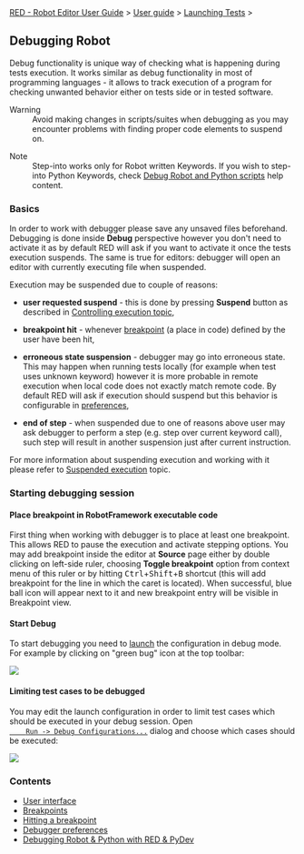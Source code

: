 <html>
<head>
<link href="PLUGINS_ROOT/org.robotframework.ide.eclipse.main.plugin.doc.user/help/style.css" rel="stylesheet" type="text/css"/>
</head>
<body>
<a href="../../index.html">RED - Robot Editor User Guide</a> &gt; <a href="../user_guide.html">User guide</a> &gt; <a href="../launching.html">Launching Tests</a> &gt; 
	<h2>Debugging Robot</h2>
<p>Debug functionality is unique way of checking what is happening during tests execution. It works similar 
	as debug functionality in most of programming languages - it allows to track execution of a program	for 
	checking unwanted behavior either on tests side or in tested software.
	</p>
<dl class="warning">
<dt>Warning</dt>
<dd>Avoid making changes in scripts/suites when debugging as you may encounter problems with finding
	   proper code elements to suspend on.
	   </dd>
</dl>
<dl class="note">
<dt>Note</dt>
<dd>Step-into works only for Robot written Keywords. If you wish to step-into Python Keywords, check 
	   <a href="debug/robot_python_debug.html">Debug Robot and Python scripts</a> help content.
	   </dd>
</dl>
<h3>Basics</h3>
<p>In order to work with debugger please save any unsaved files beforehand. Debugging is done inside <b>Debug</b>
	perspective however you don't need to activate it as by default RED will ask if you want to activate it once 
	the tests execution suspends. The same is true for editors: debugger will open an editor with currently executing
	file when suspended.
	</p>
<p>Execution may be suspended due to couple of reasons:
	</p>
<ul>
<li><b>user requested suspend</b> - this is done by pressing <b>Suspend</b> button as described in 
		<a href="exec_control.html">Controlling execution topic</a>,
		<p></p></li>
<li><b>breakpoint hit</b> - whenever <a href="debug/breakpoints.html">breakpoint</a> (a place in code) 
		defined by the user have been hit,
		<p></p></li>
<li><b>erroneous state suspension</b> - debugger may go into erroneous state. This may happen when running tests
		locally (for example when test uses unknown keyword) however it is more probable in remote execution when local
		code does not exactly match remote code. By default RED will ask if execution should suspend but this behavior
		is configurable in <a href="debug/preferences.html">preferences</a>,   
		<p></p></li>
<li><b>end of step</b> - when suspended due to one of reasons above user may ask debugger to perform a step
		(e.g. step over current keyword call), such step will result in another suspension just after current instruction.
		</li>
</ul>
<p>For more information about suspending execution and working with it please refer to <a href="debug/hitting_a_breakpoint.html">
	Suspended execution</a> topic.
	</p>
<h3>Starting debugging session</h3>
<h4>Place breakpoint in RobotFramework executable code</h4>
<p>First thing when working with debugger is to place at least one breakpoint. This allows RED to pause 
	the execution and activate stepping options. You may add breakpoint inside the editor at <b>Source</b> page
	either by double clicking on left-side ruler, choosing <b>Toggle breakpoint</b> option from context menu of this 
	ruler or by hitting <kbd>Ctrl</kbd>+<kbd>Shift</kbd>+<kbd>B</kbd> shortcut (this will add breakpoint for the line
	in which the caret is located). When successful, blue ball icon will appear next to it and new breakpoint entry will be 
	visible in Breakpoint view.
	</p>
<h4>Start Debug</h4>
<p>To start debugging you need to <a href="ui_elements.html">launch</a> the configuration in debug mode. 
	For example by clicking on "green bug" icon at the top toolbar:</p>
<img src="images/debug_3.png"/>
<h4>Limiting test cases to be debugged</h4>
<p>You may edit the launch configuration in order to limit test cases which should be executed in your debug
	session. Open 
	<code><a class="command" href="javascript:executeCommand('org.eclipse.debug.ui.commands.OpenDebugConfigurations')">
	Run -&gt; Debug Configurations...</a></code> dialog and choose which cases should be executed:
	</p>
<img src="images/debug_4.png"/>
<br/>
<h3>Contents</h3>
<ul>
<li><a href="debug/ui_elements.html">User interface</a>
</li>
<li><a href="debug/breakpoints.html">Breakpoints</a>
</li>
<li><a href="debug/hitting_a_breakpoint.html">Hitting a breakpoint</a>
</li>
<li><a href="debug/preferences.html">Debugger preferences</a>
</li>
<li><a href="debug/robot_python_debug.html">Debugging Robot &amp; Python with RED &amp; PyDev</a>
</li>
</ul>
</body>
</html>